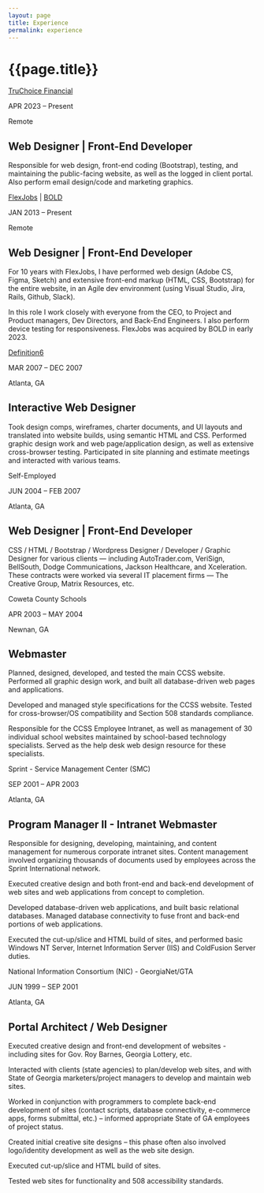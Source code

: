 ```yaml
---
layout: page
title: Experience
permalink: experience
---
```


<div class="container w-full md:max-w-4xl mx-auto">
  <div class="flex flex-wrap text-sm">
    <div class="w-full">
      <div class="bg-white border shadow-md p-3 md:py-5 md:px-10 h-full">
      <h1 class="uppercase text-center font-semibold text-gray-500 text-lg mb-5">{{page.title}}</h1>
      <div class="grid grid-cols-12 gap-x-4 gap-y-8">
        <div class="col-start-1 col-end-4 border-e">
          <p><a class="text-base font-semibold text-primary-500 hover:text-amber-600 border-b border-dotted border-amber-400" href="https://truchoicefinancial.com" target="_blank">TruChoice Financial</a></p>
          <p class="text-gray-400 text-sm">APR 2023 &ndash; Present</p>
          <p class="text-gray-400 text-xs">Remote</p>
        </div> <!-- left -->
        <div class="col-start-4 col-end-12">
          <h2 class="text-lg font-semibold">Web Designer | Front-End Developer</h2>
          <p>Responsible for web design, front-end coding (Bootstrap), testing, and maintaining the public-facing website, as well as the logged in client portal. Also perform email design/code and marketing graphics.</p>  
        </div> <!-- right -->
        <div class="col-start-1 col-end-4 border-e">
          <p><a class="text-base font-semibold text-primary-500 hover:text-amber-600 border-b border-dotted border-amber-400" href="https://www.flexjobs.com/tour" target="_blank">FlexJobs</a> | <a class="text-base font-semibold text-primary-500 hover:text-amber-600 border-b border-dotted border-amber-400" href="https://www.bold.com/" target="_blank">BOLD</a></p>
          <p class="text-gray-400 text-sm">JAN 2013 &ndash; Present</p>
          <p class="text-gray-400 text-xs">Remote</p>
        </div> <!-- left -->
        <div class="col-start-4 col-end-12">
          <h2 class="text-lg font-semibold">Web Designer | Front-End Developer</h2>
          <p>For 10 years with FlexJobs, I have performed web design (Adobe CS, Figma, Sketch) and extensive front-end markup (HTML, CSS, Bootstrap) for the entire website, in an Agile dev environment (using Visual Studio, Jira, Rails, Github, Slack).</p>
          <p>In this role I work closely with everyone from the CEO, to Project and Product managers, Dev Directors, and Back-End Engineers.  I also perform device testing for responsiveness. FlexJobs was acquired by BOLD in early 2023.</p>  
        </div> <!-- right -->
        <div class="col-start-1 col-end-4 border-e">
          <p><a class="text-base font-semibold text-primary-500 hover:text-amber-600 border-b border-dotted border-amber-400" href="https://definition6.com/" target="_blank">Definition6</a></p>
          <p class="text-gray-400 text-sm">MAR 2007 &ndash; DEC 2007</p>
          <p class="text-gray-400 text-xs">Atlanta, GA</p>
        </div> <!-- left -->
        <div class="col-start-4 col-end-12">
          <h2 class="text-lg font-semibold">Interactive Web Designer</h2>
          <p>Took design comps, wireframes, charter documents, and UI layouts and translated into website builds, using semantic HTML and CSS. Performed graphic design work and web page/application design, as well as extensive cross-browser testing. Participated in site planning and estimate meetings and interacted with various teams.</p>  
        </div> <!-- right -->
        <div class="col-start-1 col-end-4 border-e">
          <p class="text-base font-semibold text-primary-500 hover:text-amber-600 border-b border-dotted border-amber-400">Self-Employed</p>
          <p class="text-gray-400 text-sm">JUN 2004 &ndash; FEB 2007</p>
          <p class="text-gray-400 text-xs">Atlanta, GA</p>
        </div> <!-- left -->
        <div class="col-start-4 col-end-12">
          <h2 class="text-lg font-semibold">Web Designer | Front-End Developer</h2>
          <p>CSS / HTML / Bootstrap / Wordpress Designer / Developer / Graphic Designer for various clients — including AutoTrader.com, VeriSign, BellSouth, Dodge Communications, Jackson Healthcare, and Xceleration. These contracts were worked via several IT placement firms — The Creative Group, Matrix Resources, etc.</p>  
        </div> <!-- right -->
        <div class="col-start-1 col-end-4 border-e">
          <p class="text-base font-semibold text-primary-500 hover:text-amber-600 border-b border-dotted border-amber-400">Coweta County Schools</p>
          <p class="text-gray-400 text-sm">APR 2003 &ndash; MAY 2004</p>
          <p class="text-gray-400 text-xs">Newnan, GA</p>
        </div> <!-- left -->
        <div class="col-start-4 col-end-12">
          <h2 class="text-lg font-semibold">Webmaster</h2>
          <p>Planned, designed, developed, and tested the main CCSS website. Performed all graphic design work, and built all database-driven web pages and applications.</p>
          <p>Developed and managed style specifications for the CCSS website. Tested for cross-browser/OS compatibility and Section 508 standards compliance.</p>
          <p>Responsible for the CCSS Employee Intranet, as well as management of 30 individual school websites maintained by school-based technology specialists. Served as the help desk web design resource for these specialists.</p>  
        </div> <!-- right -->
        <div class="col-start-1 col-end-4 border-e">
          <p class="text-base font-semibold text-primary-500 hover:text-amber-600 border-b border-dotted border-amber-400">Sprint - Service Management Center (SMC)</p>
          <p class="text-gray-400 text-sm">SEP 2001 &ndash; APR 2003</p>
          <p class="text-gray-400 text-xs">Atlanta, GA</p>
        </div> <!-- left -->
        <div class="col-start-4 col-end-12">
          <h2 class="text-lg font-semibold">Program Manager II - Intranet Webmaster</h2>
          <p>Responsible for designing, developing, maintaining, and content management for numerous corporate intranet sites. Content management involved organizing thousands of documents used by employees across the Sprint International network.</p>
          <p>Executed creative design and both front-end and back-end development of web sites and web applications from concept to completion.</p>
          <p>Developed database-driven web applications, and built basic relational databases. Managed database connectivity to fuse front and back-end portions of web applications.</p>
          <p>Executed the cut-up/slice and HTML build of sites, and performed basic Windows NT Server, Internet Information Server (IIS) and ColdFusion Server duties.</p>  
        </div> <!-- right -->
        <div class="col-start-1 col-end-4 border-e">
          <p class="text-base font-semibold text-primary-500 hover:text-amber-600 border-b border-dotted border-amber-400">National Information Consortium (NIC) - GeorgiaNet/GTA</p>
          <p class="text-gray-400 text-sm">JUN 1999 &ndash; SEP 2001</p>
          <p class="text-gray-400 text-xs">Atlanta, GA</p>
        </div> <!-- left -->
        <div class="col-start-4 col-end-12">
          <h2 class="text-lg font-semibold">Portal Architect / Web Designer</h2>
          <p>Executed creative design and front-end development of websites - including sites for Gov. Roy Barnes, Georgia Lottery, etc.</p>
          <p>Interacted with clients (state agencies) to plan/develop web sites, and with State of Georgia marketers/project managers to develop and maintain web sites.</p>
          <p>Worked in conjunction with programmers to complete back-end development of sites (contact scripts, database connectivity, e-commerce apps, forms submittal, etc.) – informed appropriate State of GA employees of project status.</p>
          <p>Created initial creative site designs – this phase often also involved logo/identity development as well as the web site design.</p>
          <p>Executed cut-up/slice and HTML build of sites.</p> 
          <p>Tested web sites for functionality and 508 accessibility standards.</p>  
        </div> <!-- right -->
      </div> <!-- grid -->
      </div> <!-- bg-white -->
    </div> <!-- w-full -->
  </div> <!-- flex -->
</div> <!-- container -->
